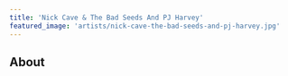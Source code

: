 ```yaml
---
title: 'Nick Cave & The Bad Seeds And PJ Harvey'
featured_image: 'artists/nick-cave-the-bad-seeds-and-pj-harvey.jpg'
---
```


## About


